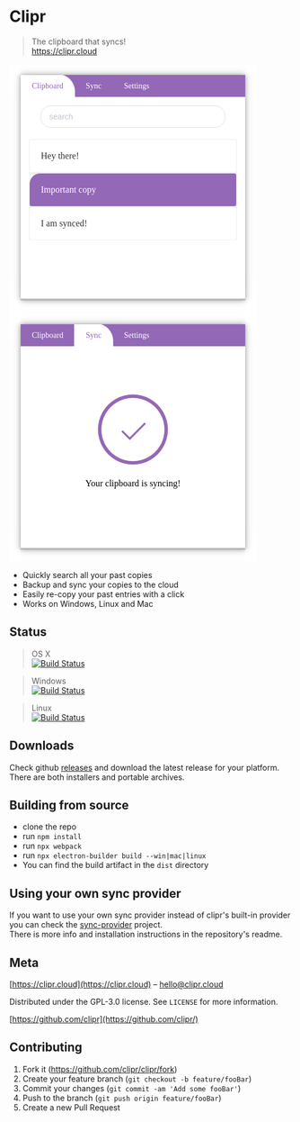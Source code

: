 # Clipr
> The clipboard that syncs!  
https://clipr.cloud

![](repo_assets/clipr_clips.png)
![](repo_assets/clipr_syncing.png)

* Quickly search all your past copies
* Backup and sync your copies to the cloud
* Easily re-copy your past entries with a click
* Works on Windows, Linux and Mac

## Status

> OS X  
[![Build Status](https://dev.azure.com/zisismaras/clipr/_apis/build/status/clipr-mac)](https://dev.azure.com/zisismaras/clipr/_build/latest?definitionId=1)

> Windows  
[![Build Status](https://dev.azure.com/zisismaras/clipr/_apis/build/status/clipr-win)](https://dev.azure.com/zisismaras/clipr/_build/latest?definitionId=3)

> Linux  
[![Build Status](https://dev.azure.com/zisismaras/clipr/_apis/build/status/clipr-linux)](https://dev.azure.com/zisismaras/clipr/_build/latest?definitionId=2)

## Downloads

Check github [releases](https://github.com/clipr/clipr/releases) and download the latest release for your platform.
There are both installers and portable archives.

## Building from source

* clone the repo
* run `npm install`
* run `npx webpack`
* run `npx electron-builder build --win|mac|linux`
* You can find the build artifact in the `dist` directory

## Using your own sync provider

If you want to use your own sync provider instead of clipr's built-in provider you can check the
[sync-provider](https://github.com/clipr/sync-provider) project.  
There is more info and installation instructions in the repository's readme.

## Meta

[https://clipr.cloud](https://clipr.cloud) – hello@clipr.cloud

Distributed under the GPL-3.0 license. See ``LICENSE`` for more information.

[https://github.com/clipr](https://github.com/clipr/)

## Contributing

1. Fork it (<https://github.com/clipr/clipr/fork>)
2. Create your feature branch (`git checkout -b feature/fooBar`)
3. Commit your changes (`git commit -am 'Add some fooBar'`)
4. Push to the branch (`git push origin feature/fooBar`)
5. Create a new Pull Request
